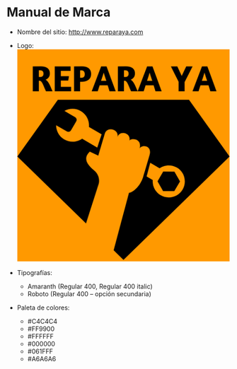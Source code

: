 # Manual de Marca

- Nombre del sitio: http://www.reparaya.com
- Logo: ![repara ya logo](/wireframes/Web/logoConTexto.png)
- Tipografías: 
    - Amaranth (Regular 400, Regular 400 italic)
    - Roboto (Regular 400 – opción secundaria)

- Paleta de colores:
    - #C4C4C4
    - #FF9900
    - #FFFFFF
    - #000000
    - #061FFF
    - #A6A6A6

